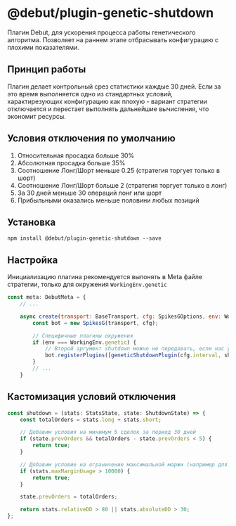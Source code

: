 # @debut/plugin-genetic-shutdown
Плагин Debut, для ускорения процесса работы генетического алгоритма. Позволяет на раннем этапе отбрасывать конфигурацию с плохими показателями.

## Принцип работы
Плагин делает контрольный срез статистики каждые 30 дней. Если за это время выполняется одно из стандартных условий, характирезующих конфигурацию как плохую - вариант стратегии отключается и перестает выполнять дальнейшие вычисления, что экономит ресурсы.

## Условия отключения по умолчанию
1. Относительная просадка больше 30%
2. Абсолютная просадка больше 35%
3. Соотношение Лонг/Шорт меньше 0.25 (стратегия торгует только в шорт)
4. Соотношение Лонг/Шорт больше 2 (стратегия торгует только в лонг)
5. За 30 дней меньше 30 операций лонг или шорт
6. Прибыльными оказались меньше половини любых позиций

## Установка

```
npm install @debut/plugin-genetic-shutdown --save
```

## Настройка
Инициализацию плагина рекомендуется выпонять в Meta файле стратегии, только для окружения `WorkingEnv.genetic`
```javascript
const meta: DebutMeta = {
    // ...

    async create(transport: BaseTransport, cfg: SpikesGOptions, env: WorkingEnv) {
        const bot = new SpikesG(transport, cfg);

        // Специфичные плагины окружения
        if (env === WorkingEnv.genetic) {
            // Второй аргумент shutdown можно не передавать, если нас устраивают стандартные условия выключения
            bot.registerPlugins([geneticShutdownPlugin(cfg.interval, shutdown)]);
        }
        // ...
    }
```


## Кастомизация условий отключения

```javascript
const shutdown = (stats: StatsState, state: ShutdownState) => {
    const totalOrders = stats.long + stats.short;

    // Добавим условия на минимум 5 сделок за период 30 дней
    if (state.prevOrders && totalOrders - state.prevOrders < 5) {
        return true;
    }

    // Добавим условие на ограничение максимальной маржи (например для Grid стратегий)
    if (stats.maxMarginUsage > 10000) {
        return true;
    }

    state.prevOrders = totalOrders;

    return stats.relativeDD > 80 || stats.absoluteDD > 30;
};

```

